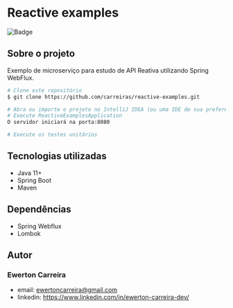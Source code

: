 # Reactive examples

![Badge](https://img.shields.io/badge/license-MIT-green?style=for-the-badge)

## Sobre o projeto

Exemplo de microserviço para estudo de API Reativa utilizando Spring WebFlux.

```bash
# Clone este repositório
$ git clone https://github.com/carreiras/reactive-examples.git

# Abra ou importe o projeto no IntelliJ IDEA (ou uma IDE de sua preferência)
# Execute ReactiveExamplesApplication
O servidor iniciará na porta:8080

# Execute os testes unitários
```

## Tecnologias utilizadas

- Java 11+
- Spring Boot
- Maven

## Dependências

- Spring Webflux
- Lombok


## Autor

### Ewerton Carreira

- email: ewertoncarreira@gmail.com
- linkedin: https://www.linkedin.com/in/ewerton-carreira-dev/